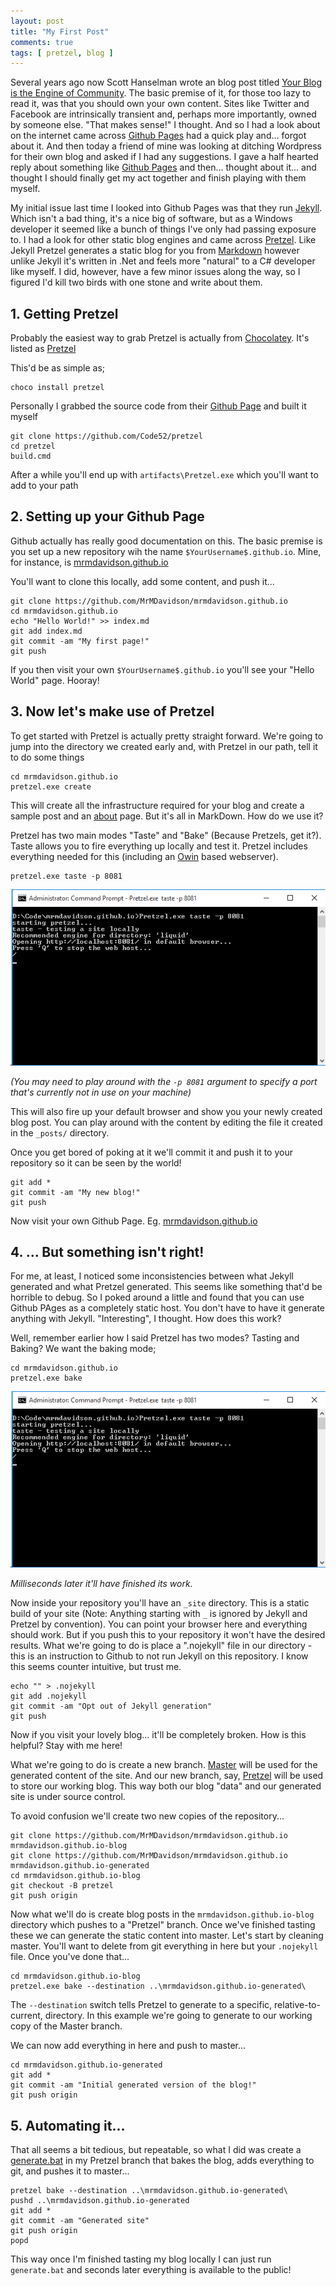 ```yaml
--- 
layout: post
title: "My First Post"
comments: true
tags: [ pretzel, blog ]
---
```


Several years ago now Scott Hanselman wrote an blog post titled [Your Blog is the Engine of Community](http://www.hanselman.com/blog/YourBlogIsTheEngineOfCommunity.aspx). The basic premise of it, for those too lazy to read it,
was that you should own your own content. Sites like Twitter and Facebook are intrinsically transient and, perhaps more importantly, owned by someone else. "That makes sense!" I thought. And so I had a look about on the internet
came across [Github Pages](https://pages.github.com/) had a quick play and... forgot about it. And then today a friend of mine was looking at ditching Wordpress for their own blog and asked if I had any suggestions. I gave a half
hearted reply about something like [Github Pages](https://pages.github.com/) and then... thought about it... and thought I should finally get my act together and finish playing with them myself.

My initial issue last time I looked into Github Pages was that they run [Jekyll](http://jekyllrb.com/). Which isn't a bad thing, it's a nice big of software, but as a Windows developer it seemed like a bunch of things I've only
had passing exposure to. I had a look for other static blog engines and came across [Pretzel](http://code52.org/pretzel.html). Like Jekyll Pretzel generates a static blog for you from [Markdown](http://daringfireball.net/projects/markdown/)
however unlike Jekyll it's written in .Net and feels more "natural" to a C# developer like myself. I did, however, have a few minor issues along the way, so I figured I'd kill two birds with one stone and write about them.

## 1.  Getting Pretzel

Probably the easiest way to grab Pretzel is actually from [Chocolatey](http://chocolatey.org). It's listed as [Pretzel](https://chocolatey.org/packages/pretzel)

This'd be as simple as;

```dos
choco install pretzel
```

Personally I grabbed the source code from their [Github Page](https://github.com/Code52/pretzel) and built it myself

```dos
git clone https://github.com/Code52/pretzel
cd pretzel
build.cmd
```

After a while you'll end up with `artifacts\Pretzel.exe` which you'll want to add to your path
    
## 2.  Setting up your Github Page

Github actually has really good documentation on this. The basic premise is you set up a new repository wih the name `$YourUsername$.github.io`. Mine, for instance, is [mrmdavidson.github.io](https://github.com/MrMDavidson/mrmdavidson.github.io)

You'll want to clone this locally, add some content, and push it...

```dos
git clone https://github.com/MrMDavidson/mrmdavidson.github.io
cd mrmdavidson.github.io
echo "Hello World!" >> index.md
git add index.md
git commit -am "My first page!"
git push
````

If you then visit your own `$YourUsername$.github.io` you'll see your "Hello World" page. Hooray!
    
## 3.  Now let's make use of Pretzel

To get started with Pretzel is actually pretty straight forward. We're going to jump into the directory we created early and, with Pretzel in our path, tell it to do some things

```dos
cd mrmdavidson.github.io
pretzel.exe create
``` 

This will create all the infrastructure required for your blog and create a sample post and an [about](/about.html) page. But it's all in MarkDown. How do we use it?

Pretzel has two main modes "Taste" and "Bake" (Because Pretzels, get it?). Taste allows you to fire everything up locally and test it. Pretzel includes everything needed for this (including an [Owin](http://owin.org/) based webserver).

```dos
pretzel.exe taste -p 8081
```

![Pretzel Tasting](/img/posts/2015-08-30-myfirstpost/pretzel-tasting.png "Pretzel Tasting")

*(You may need to play around with the `-p 8081` argument to specify a port that's currently not in use on your machine)* 

This will also fire up your default browser and show you your newly created blog post. You can play around with the content by editing the file it created in the `_posts/` directory.

Once you get bored of poking at it we'll commit it and push it to your repository so it can be seen by the world!

```dos
git add *
git commit -am "My new blog!"
git push
```

Now visit your own Github Page. Eg. [mrmdavidson.github.io](http://mrmdavidson.github.io)
    
## 4.  ... But something isn't right!

For me, at least, I noticed some inconsistencies between what Jekyll generated and what Pretzel generated. This seems like something that'd be horrible to debug. So I poked around a little and found that you can use Github PAges
as a completely static host. You don't have to have it generate anything with Jekyll. "Interesting", I thought. How does this work?

Well, remember earlier how I said Pretzel has two modes? Tasting and Baking? We want the baking mode;

```dos
cd mrmdavidson.github.io
pretzel.exe bake
```

![Pretzel Tasting](/img/posts/2015-08-30-myfirstpost/pretzel-tasting.png "Pretzel Tasting")

*Milliseconds later it'll have finished its work.*

Now inside your repository you'll have an `_site` directory. This is a static build of your site (Note: Anything starting with `_` is ignored by Jekyll and Pretzel by convention). You can point your browser here and everything 
should work. But if you push this to your repository it won't have the desired results. What we're going to do is place a ".nojekyll" file in our directory - this is an instruction to Github to not run Jekyll on this repository.
I know this seems counter intuitive, but trust me.

```dos
echo "" > .nojekyll
git add .nojekyll
git commit -am "Opt out of Jekyll generation"
git push
```

Now if you visit your lovely blog... it'll be completely broken. How is this helpful? Stay with me here!

What we're going to do is create a new branch. [Master](https://github.com/MrMDavidson/mrmdavidson.github.io/tree/master) will be used for the generated content of the site. And our new branch, say, [Pretzel](https://github.com/MrMDavidson/mrmdavidson.github.io/tree/pretzel)
will be used to store our working blog. This way both our blog "data" and our generated site is under source control.

To avoid confusion we'll create two new copies of the repository...

```dos
git clone https://github.com/MrMDavidson/mrmdavidson.github.io mrmdavidson.github.io-blog
git clone https://github.com/MrMDavidson/mrmdavidson.github.io mrmdavidson.github.io-generated
cd mrmdavidson.github.io-blog
git checkout -B pretzel
git push origin
```

Now what we'll do is create blog posts in the `mrmdavidson.github.io-blog` directory which pushes to a "Pretzel" branch. Once we've finished tasting these we can generate the static content into master.
Let's start by cleaning master. You'll want to delete from git everything in here but your `.nojekyll` file. Once you've done that...

```dos
cd mrmdavidson.github.io-blog
pretzel.exe bake --destination ..\mrmdavidson.github.io-generated\
```

The `--destination` switch tells Pretzel to generate to a specific, relative-to-current, directory. In this example we're going to generate to our working copy of the Master branch.

We can now add everything in here and push to master...

```dos
cd mrmdavidson.github.io-generated
git add *
git commit -am "Initial generated version of the blog!"
git push origin
```

## 5. Automating it...

That all seems a bit tedious, but repeatable, so what I did was create a [generate.bat](https://github.com/MrMDavidson/mrmdavidson.github.io/blob/4a609925cfaf57f94a48322c3cc1f7af4acb77bc/generate.bat) in my Pretzel branch that bakes the blog, adds everything to git, and pushes it to master...

```dos
pretzel bake --destination ..\mrmdavidson.github.io-generated\
pushd ..\mrmdavidson.github.io-generated
git add *
git commit -am "Generated site"
git push origin
popd
```

This way once I'm finished tasting my blog locally I can just run `generate.bat` and seconds later everything is available to the public!